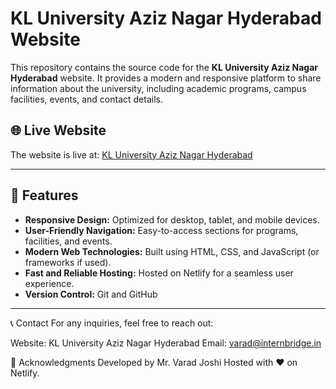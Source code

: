 # KL University Aziz Nagar Hyderabad Website  

This repository contains the source code for the **KL University Aziz Nagar Hyderabad** website. It provides a modern and responsive platform to share information about the university, including academic programs, campus facilities, events, and contact details.  

## 🌐 Live Website  
The website is live at: [KL University Aziz Nagar Hyderabad](https://kluniversityaziznagarhyderabad.netlify.app/)  

---

## 🚀 Features  
- **Responsive Design:** Optimized for desktop, tablet, and mobile devices.  
- **User-Friendly Navigation:** Easy-to-access sections for programs, facilities, and events.  
- **Modern Web Technologies:** Built using HTML, CSS, and JavaScript (or frameworks if used).  
- **Fast and Reliable Hosting:** Hosted on Netlify for a seamless user experience.  
- **Version Control:** Git and GitHub  

---

📞 Contact
For any inquiries, feel free to reach out:

Website: KL University Aziz Nagar Hyderabad
Email: varad@internbridge.in

🌟 Acknowledgments
Developed by Mr. Varad Joshi
Hosted with ❤️ on Netlify.


